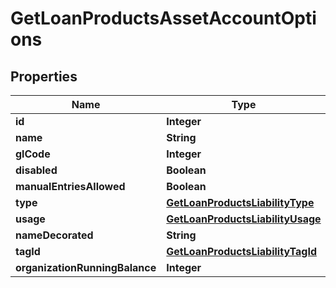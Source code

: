 

# GetLoanProductsAssetAccountOptions

## Properties

Name | Type | Description | Notes
------------ | ------------- | ------------- | -------------
**id** | **Integer** |  |  [optional]
**name** | **String** |  |  [optional]
**glCode** | **Integer** |  |  [optional]
**disabled** | **Boolean** |  |  [optional]
**manualEntriesAllowed** | **Boolean** |  |  [optional]
**type** | [**GetLoanProductsLiabilityType**](GetLoanProductsLiabilityType.md) |  |  [optional]
**usage** | [**GetLoanProductsLiabilityUsage**](GetLoanProductsLiabilityUsage.md) |  |  [optional]
**nameDecorated** | **String** |  |  [optional]
**tagId** | [**GetLoanProductsLiabilityTagId**](GetLoanProductsLiabilityTagId.md) |  |  [optional]
**organizationRunningBalance** | **Integer** |  |  [optional]



